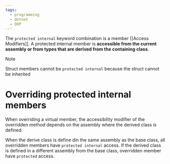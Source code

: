 ```yaml
---
tags:
  - programming
  - dotnet
  - OOP
---
```

The `protected internal` keyword combination is a member [[Access Modifiers]]. A protected  internal member is **accessible from the current assembly or from types that are derived from the containing class**.
> [!note]
> Struct members cannot be `protected internal` because the struct cannot be inherited

# Overriding protected internal members
When overriding a virtual member, the accessibility modifier of the overridden method depends on the assembly where the derived class is defined.

When the derive class is define din the same assembly as the base class, all overridden members have `protected internal` access. If the derived class is defined in a different assembly from the base class, overridden member have `protected` access. 
